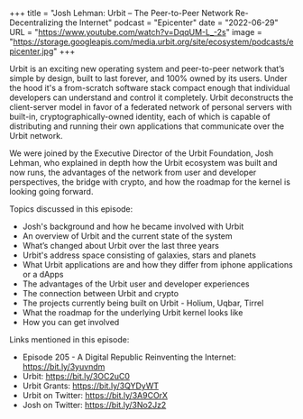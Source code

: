 +++
title = "Josh Lehman: Urbit – The Peer-to-Peer Network Re-Decentralizing the Internet"
podcast = "Epicenter"
date = "2022-06-29"
URL = "https://www.youtube.com/watch?v=DqqUM-L_-2s"
image = "https://storage.googleapis.com/media.urbit.org/site/ecosystem/podcasts/epicenter.jpg"
+++

Urbit is an exciting new operating system and peer-to-peer network that’s simple by design, built to last forever, and 100% owned by its users. Under the hood it's a from-scratch software stack compact enough that individual developers can understand and control it completely. Urbit deconstructs the client-server model in favor of a federated network of personal servers with built-in, cryptographically-owned identity, each of which is capable of distributing and running their own applications that communicate over the Urbit network. 

We were joined by the Executive Director of the Urbit Foundation, Josh Lehman, who explained in depth how the Urbit ecosystem was built and now runs, the advantages of the network from user and developer perspectives, the bridge with crypto, and how the roadmap for the kernel is looking going forward.

Topics discussed in this episode:
- Josh's background and how he became involved with Urbit
- An overview of Urbit and the current state of the system
- What’s changed about Urbit over the last three years
- Urbit's address space consisting of galaxies, stars and planets
- What Urbit applications are and how they differ from iphone applications or a dApps
- The advantages of the Urbit user and developer experiences
- The connection between Urbit and crypto
- The projects currently being built on Urbit - Holium, Uqbar, Tirrel
- What the roadmap for the underlying Urbit kernel looks like
- How you can get involved

Links mentioned in this episode: 
- Episode 205 - A Digital Republic Reinventing the Internet: https://bit.ly/3yuvndm
- Urbit: https://bit.ly/3OC2uC0
- Urbit Grants: https://bit.ly/3QYDyWT
- Urbit on Twitter: https://bit.ly/3A9COrX
- Josh on Twitter: https://bit.ly/3No2Jz2
